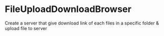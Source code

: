 # FileUploadDownloadBrowser
Create a server that give download link of each files in a specific folder & upload file to server
